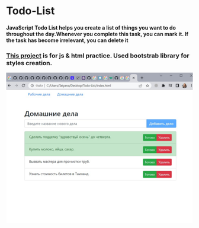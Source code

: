 # Todo-List

#### JavaScript Todo List helps you create a list of things you want to do throughout the day.Whenever you complete this task, you can mark it. If the task has become irrelevant, you can delete it

### __[This project](https://tatyanarog.github.io/Todo-List/) is for js &amp; html practice. Used bootstrab library for styles creation.__
![Todo app foto width="70%"](./img/todo.jpg)
